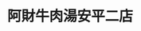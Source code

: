 ---
title: "阿財牛肉湯安平二店"
description: "阿財牛肉湯安平二店"
layout: shop
keywords:
  - 美食競賽
  - 台灣美食
  - 美食精選
datePublished: "2025-06-30"
dateModified: "2025-07-06"
city: "台南市"
district: "安平區"
address: "台南市安平區平豐路277號"
phone: "062956965"
geo: "22.992746830519316, 120.16372597309959"
google_map: "https://maps.app.goo.gl/GDzzJXH1NMsZfqsu8"
footinder: "https://footinder.com.tw/%e5%8f%b0%e5%8d%97%e5%b8%82%e5%ae%89%e5%b9%b3%e5%8d%80/769/"
official: "https://www.facebook.com/TaiNanAnPingACaiNiuRouTang/"
award:
  - name: "500盤"
    year: "2024"
    entries:
      - dishes:
          - "牛肉鍋"

---